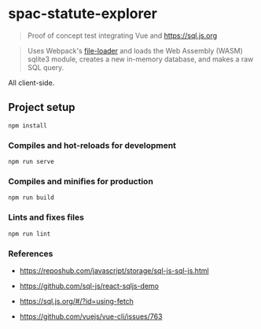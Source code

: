 # spac-statute-explorer

> Proof of concept test integrating Vue and https://sql.js.org

> Uses Webpack's [file-loader](https://v4.webpack.js.org/loaders/file-loader/) and loads the Web Assembly (WASM) sqlite3 module, creates a new in-memory database, and makes a raw SQL query.

All client-side.

## Project setup

```
npm install
```

### Compiles and hot-reloads for development

```
npm run serve
```

### Compiles and minifies for production

```
npm run build
```

### Lints and fixes files

```
npm run lint
```

### References

- https://reposhub.com/javascript/storage/sql-js-sql-js.html

- https://github.com/sql-js/react-sqljs-demo

- https://sql.js.org/#/?id=using-fetch

- https://github.com/vuejs/vue-cli/issues/763

